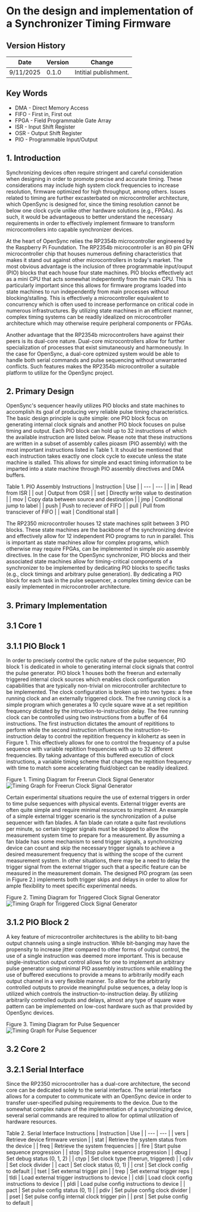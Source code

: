 # On the design and implementation of a Synchronizer Timing Firmware

## Version History
| Date | Version | Change | 
| --- | --- | --- |
| 9/11/2025 | 0.1.0 | Intitial publishment. |

## Key Words
- DMA - Direct Memory Access
- FIFO - First in, First out
- FPGA - Field Programmable Gate Array
- ISR - Input Shift Register
- OSR - Output Shift Register
- PIO - Programmable Input/Output

## 1. Introduction
Synchronizing devices often require stringent and careful consideration when designing in order to promote precise and accurate timing. These considerations may include high system clock frequencies to increase resolution, firmware optimized for high throughput, among others. Issues related to timing are further excasterbated on microcontroller architecture, which OpenSync is designed for, since the timing resolution cannot be below one clock cycle unlike other hardware solutions (e.g., FPGAs). As such, it would be advantageous to better understand the necessary requirements in order to effectively implement firmware to transform microcontrollers into capable synchronizer devices.

At the heart of OpenSync relies the RP2354b microcontroller engineered by the Raspberry Pi Foundation. The RP2354b microcontroller is an 80 pin QFN microcontroller chip that houses numerous defining characteristics that makes it stand out against other microcontrollers in today's market. The most obvious advantage is the inclusion of three programmable input/ouput (PIO) blocks that each house four state machines. PIO blocks effectlvely act as a mini CPU that acts somewhat indepentently from the main CPU. This is particularly important since this allows for firmware programs loaded into state machines to run independently from main processes without blocking/stalling. This is effectively a microcontroller equivalent to concurrency which is often used to increase performance on critical code in numerous infrastructures. By utilizing state machines in an efficient manner, complex timing systems can be readily idealized on microcontroller architecture which may otherwise require peripheral components or FPGAs. 

Another advantage that the RP2354b microcontrollers have against their peers is its dual-core nature. Dual-core microcontrollers allow for further specialization of processes that exist simutaneously and harmoneously. In the case for OpenSync, a dual-core optmized system would be able to handle both serial commands and pulse sequencing without unwarranted conflicts. Such features makes the RP2354b microcontroller a suitable platform to utilize for the OpenSync project.

## 2. Primary Design
OpenSync's sequencer heavily utilizes PIO blocks and state machines to accomplish its goal of producing very reliable pulse timing characteristics. The basic design principle is quite simple: one PIO block focus on generating internal clock signals and another PIO block focuses on pulse timing and output. Each PIO block can hold up to 32 instructions of which the available instruction are listed below. Please note that these instructions are written in a subset of assembly calles pioasm (PIO assembly) with the most important instructions listed in Table 1. It should be mentioned that each instruction takes exactly one clock cycle to execute unless the state machine is stalled. This allows for simple and exact timing information to be imparted into a state machine through PIO assembly directives and DMA buffers.

Table 1. PIO Assembly Instructions
| Instruction | Use |
| --- | --- |
| in | Read from ISR |
| out | Output from OSR |
| set | Directly write value to destination |
| mov | Copy data between source and destination |
| jmp | Conditional jump to label |
| push | Push to reciever of FIFO |
| pull | Pull from transciever of FIFO |
| wait | Conditional stall |

The RP2350 microcontroller houses 12 state machines split between 3 PIO blocks. These state machines are the backbone of the synchronizing device and effectively allow for 12 independent PIO programs to run in parallel. This is important as state machines allow for complex programs, which otherwise may require FPGAs, can be implemented in simple pio assembly directives. In the case for the OpenSync synchronizer, PIO blocks and their associated state machines allow for timing-critical components of a synchronizer to be implemented by dedicating PIO blocks to specific tasks (e.g., clock timings and arbitrary pulse generation). By dedicating a PIO block for each task in the pulse sequencer, a complex timing device can be easily implemented in microcontroller architecture.

## 3. Primary Implementation

## 3.1 Core 1

## 3.1.1 PIO Block 1
In order to precisely control the cyclic nature of the pulse sequencer, PIO block 1 is dedicated in whole to generating internal clock signals that control the pulse generator. PIO block 1 houses both the freerun and externally triggered internal clock sources which enables clock configuration capabilities that are typically non-trivial on microcontroller architecture to be implemented. The clock configuration is broken up into two types: a free running clock and an externally triggered clock. The free running clock is a simple program which generates a 10 cycle square wave at a set repitition frequency dictated by the intruction-to-instruction delay. The free running clock can be controlled using two instructions from a buffer of 64 instructions. The first instruction dictates the amount of repititions to perform while the second instruction influences the instruction-to-instruction delay to control the repitition frequency in kilohertz as seen in Firgure 1. This effectively allows for one to control the frequency of a pulse sequence with variable repitition frequencies with up to 32 different frequencies. By taking advantage of this buffered execution of clock instructions, a variable timing scheme that changes the repitition frequency with time to match some accelerating fluid/object can be readily idealized.

Figure 1. Timing Diagram for Freerun Clock Signal Generator
![Timing Graph for Freerun Clock Signal Generator](assets/images/sequencer_pio_clock_freerun_flowchart.png)

Certain experimental situations require the use of external triggers in order to time pulse sequences with physical events. External trigger events are often quite simple and require minimal resources to implment. An example of a simple external trigger scenario is the synchronization of a pulse sequencer with fan blades. A fan blade can rotate a quite fast revolutions per minute, so certain trigger signals must be skipped to allow the measurement system time to prepare for a measurement. By assuming a fan blade has some mechanism to send trigger signals, a synchronizing device can count and skip the necessary trigger signals to achieve a desired measurement frequency that is withing the scope of the current measurement system. In other situations, there may be a need to delay the trigger signal from the external trigger such that a specific feature can be measured in the measurement domain. The designed PIO program (as seen in Figure 2.) implements both trigger skips and delays in order to allow for ample flexibility to meet specific experimental needs.

Figure 2. Timing Diagram for Triggered Clock Signal Generator
![Timing Graph for Triggered Clock Signal Generator](assets/images/sequencer_pio_clock_triggered_flowchart.png)

## 3.1.2 PIO Block 2
A key feature of microcontroller architectures is the ability to bit-bang output channels using a single instruction. While bit-banging may have the propensity to increase jitter compared to other forms of output control, the use of a single instruction was deemed more important. This is because single-instruction output control allows for one to implement an arbitrary pulse generator using minimal PIO assembly instructions while enabling the use of buffered executions to provide a means to arbitrarily modify each output channel in a very flexible manner. To allow for the arbitrarily controlled outputs to provide meaningful pulse sequences, a delay loop is utilized which controls the instruction-to-instruction delay. By utilizing arbitrarily controlled outputs and delays, almost any type of square wave pattern can be implemented on low-cost hardware such as that provided by OpenSync devices.

Figure 3. Timing Diagram for Pulse Sequencer
![Timing Graph for Pulse Sequencer](assets/images/sequencer_pio_pulse_sequence_flowchart.png)

## 3.2 Core 2

## 3.2.1 Serial Interface
Since the RP2350 microcontroller has a dual-core architecture, the second core can be dedicated solely to the serial interface. The serial interface allows for a computer to communicate with an OpenSync device in order to transfer user-specified pulsing requirements to the device. Due to the somewhat complex nature of the implementation of a synchronizing device, several serial commands are required to allow for optimal utilization of hardware resources. 

Table 2. Serial Interface Instructions
| Instruction | Use |
| --- | --- |
| vers | Retrieve device firmware version |
| stat | Retrieve the system status from the device |
| freq | Retrieve the system frequencies |
| fire | Start pulse sequence progression |
| stop | Stop pulse sequence progression |
| dbug | Set debug status (0, 1, 2) |
| ctyp | Set clock type (freerun, triggered) |
| cdiv | Set clock divider |
| cact | Set clock status (0, 1) |
| crst | Set clock config to default |
| tset | Set external trigger pin |
| trep | Set external trigger reps |
| tldi | Load external trigger instructions to device |
| cldi | Load clock config instructions to device |
| pldi | Load pulse config instructions to device |
| pact | Set pulse config status (0, 1) |
| pdiv | Set pulse config clock divider |
| pset | Set pulse config internal clock trigger pin |
| prst | Set pulse config to default |